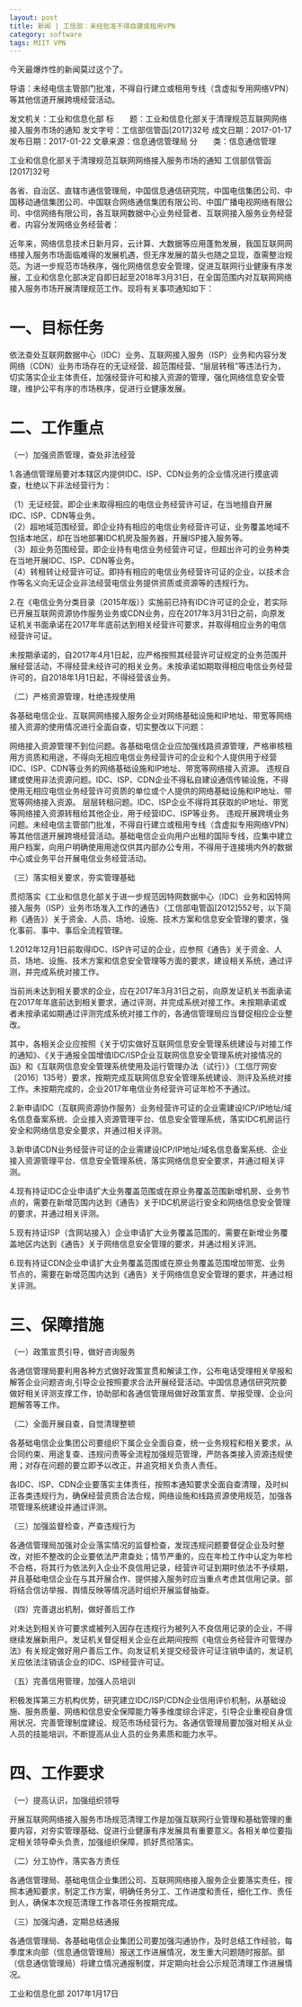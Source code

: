```yaml
---
layout: post
title: 新闻 | 工信部：未经批准不得自建或租用VPN
category: software
tags: MIIT VPN
---
```


今天最爆炸性的新闻莫过这个了。

导语：未经电信主管部门批准，不得自行建立或租用专线（含虚拟专用网络VPN）等其他信道开展跨境经营活动。 

发文机关：工业和信息化部
标　　题：工业和信息化部关于清理规范互联网网络接入服务市场的通知 
发文字号：工信部信管函[2017]32号 
成文日期：2017-01-17
发布日期：2017-01-22
文章来源：信息通信管理局 
分　　类：信息通信管理

工业和信息化部关于清理规范互联网网络接入服务市场的通知
工信部信管函[2017]32号

各省、自治区、直辖市通信管理局，中国信息通信研究院，中国电信集团公司、中国移动通信集团公司、中国联合网络通信集团有限公司、中国广播电视网络有限公司、中信网络有限公司，各互联网数据中心业务经营者、互联网接入服务业务经营者、内容分发网络业务经营者：

近年来，网络信息技术日新月异，云计算、大数据等应用蓬勃发展，我国互联网网络接入服务市场面临难得的发展机遇，但无序发展的苗头也随之显现，亟需整治规范。为进一步规范市场秩序，强化网络信息安全管理，促进互联网行业健康有序发展，工业和信息化部决定自即日起至2018年3月31日，在全国范围内对互联网网络接入服务市场开展清理规范工作。现将有关事项通知如下：

# 一、目标任务

依法查处互联网数据中心（IDC）业务、互联网接入服务（ISP）业务和内容分发网络（CDN）业务市场存在的无证经营、超范围经营、“层层转租”等违法行为，切实落实企业主体责任，加强经营许可和接入资源的管理，强化网络信息安全管理，维护公平有序的市场秩序，促进行业健康发展。

# 二、工作重点

（一）加强资质管理，查处非法经营

1.各通信管理局要对本辖区内提供IDC、ISP、CDN业务的企业情况进行摸底调查，杜绝以下非法经营行为：

（1）无证经营。即企业未取得相应的电信业务经营许可证，在当地擅自开展IDC、ISP、CDN等业务。  
（2）超地域范围经营。即企业持有相应的电信业务经营许可证，业务覆盖地域不包括本地区，却在当地部署IDC机房及服务器，开展ISP接入服务等。  
（3）超业务范围经营。即企业持有电信业务经营许可证，但超出许可的业务种类在当地开展IDC、ISP、CDN等业务。  
（4）转租转让经营许可证。即持有相应的电信业务经营许可证的企业，以技术合作等名义向无证企业非法经营电信业务提供资质或资源等的违规行为。  

2.在《电信业务分类目录（2015年版）》实施前已持有IDC许可证的企业，若实际已开展互联网资源协作服务业务或CDN业务，应在2017年3月31日之前，向原发证机关书面承诺在2017年年底前达到相关经营许可要求，并取得相应业务的电信经营许可证。

未按期承诺的，自2017年4月1日起，应严格按照其经营许可证规定的业务范围开展经营活动，不得经营未经许可的相关业务。未按承诺如期取得相应电信业务经营许可的，自2018年1月1日起，不得经营该业务。

（二）严格资源管理，杜绝违规使用

各基础电信企业、互联网网络接入服务企业对网络基础设施和IP地址、带宽等网络接入资源的使用情况进行全面自查，切实整改以下问题：

网络接入资源管理不到位问题。各基础电信企业应加强线路资源管理，严格审核租用方资质和用途，不得向无相应电信业务经营许可的企业和个人提供用于经营IDC、ISP、CDN等业务的网络基础设施和IP地址、带宽等网络接入资源。
违规自建或使用非法资源问题。IDC、ISP、CDN企业不得私自建设通信传输设施，不得使用无相应电信业务经营许可资质的单位或个人提供的网络基础设施和IP地址、带宽等网络接入资源。
层层转租问题。IDC、ISP企业不得将其获取的IP地址、带宽等网络接入资源转租给其他企业，用于经营IDC、ISP等业务。
违规开展跨境业务问题。未经电信主管部门批准，不得自行建立或租用专线（含虚拟专用网络VPN）等其他信道开展跨境经营活动。基础电信企业向用户出租的国际专线，应集中建立用户档案，向用户明确使用用途仅供其内部办公专用，不得用于连接境内外的数据中心或业务平台开展电信业务经营活动。

（三）落实相关要求，夯实管理基础

贯彻落实《工业和信息化部关于进一步规范因特网数据中心（IDC）业务和因特网接入服务（ISP）业务市场准入工作的通告》（工信部电管函[2012]552号，以下简称《通告》）关于资金、人员、场地、设施、技术方案和信息安全管理的要求，强化事前、事中、事后全流程管理。

1.2012年12月1日前取得IDC、ISP许可证的企业，应参照《通告》关于资金、人员、场地、设施、技术方案和信息安全管理等方面的要求，建设相关系统，通过评测，并完成系统对接工作。

当前尚未达到相关要求的企业，应在2017年3月31日之前，向原发证机关书面承诺在2017年年底前达到相关要求，通过评测，并完成系统对接工作。未按期承诺或者未按承诺如期通过评测完成系统对接工作的，各通信管理局应当督促相应企业整改。

其中，各相关企业应按照《关于切实做好互联网信息安全管理系统建设与对接工作的通知》、《关于通报全国增值IDC/ISP企业互联网信息安全管理系统对接情况的函》和《互联网信息安全管理系统使用及运行管理办法（试行）》（工信厅网安〔2016〕135号）要求，按期完成互联网信息安全管理系统建设、测评及系统对接工作。未按期完成的，企业2017年电信业务经营许可证年检不予通过。

2.新申请IDC（互联网资源协作服务）业务经营许可证的企业需建设ICP/IP地址/域名信息备案系统、企业接入资源管理平台、信息安全管理系统，落实IDC机房运行安全和网络信息安全要求，并通过相关评测。

3.新申请CDN业务经营许可证的企业需建设ICP/IP地址/域名信息备案系统、企业接入资源管理平台、信息安全管理系统，落实网络信息安全要求，并通过相关评测。

4.现有持证IDC企业申请扩大业务覆盖范围或在原业务覆盖范围新增机房、业务节点的，需要在新增范围内达到《通告》关于IDC机房运行安全和网络信息安全管理的要求，并通过相关评测。

5.现有持证ISP（含网站接入）企业申请扩大业务覆盖范围的，需要在新增业务覆盖地区内达到《通告》关于网络信息安全管理的要求，并通过相关评测。

6.现有持证CDN企业申请扩大业务覆盖范围或在原业务覆盖范围增加带宽、业务节点的，需要在新增范围内达到《通告》关于网络信息安全管理的要求，并通过相关评测。




# 三、保障措施

（一）政策宣贯引导，做好咨询服务

各通信管理局要利用各种方式做好政策宣贯和解读工作，公布电话受理相关举报和解答企业问题咨询,引导企业按照要求合法开展经营活动。中国信息通信研究院要做好相关评测支撑工作，协助部和各通信管理局做好政策宣贯、举报受理、企业问题解答等工作。

（二）全面开展自查，自觉清理整顿

各基础电信企业集团公司要组织下属企业全面自查，统一业务规程和相关要求，从合同约束、用途复查、违规问责等全流程加强规范管理，严防各类接入资源违规使用；对存在问题的要立即予以改正，并追究相关负责人责任。

各IDC、ISP、CDN企业要落实主体责任，按照本通知要求全面自查清理，及时纠正各类违规行为，确保经营资质合法合规，网络设施和线路资源使用规范，加强各项管理系统建设并通过评测。

（三）加强监督检查，严查违规行为

各通信管理局加强对企业落实情况的监督检查，发现违规问题要督促企业及时整改，对拒不整改的企业要依法严肃查处；情节严重的，应在年检工作中认定为年检不合格，将其行为依法列入企业不良信用记录，经营许可证到期时依法不予续期，并且基础电信企业在与其开展合作、提供接入服务时应当重点考虑其信用记录。部将结合信访举报、舆情反映等情况适时组织开展监督抽查。

（四）完善退出机制，做好善后工作

对未达到相关许可要求或被列入因存在违规行为被列入不良信用记录的企业，不得继续发展新用户。发证机关督促相关企业在此期间按照《电信业务经营许可管理办法》有关规定做好用户善后工作。向发证机关提交经营许可证注销申请的，发证机关应依法注销该企业的IDC、ISP经营许可证。

（五）完善信用管理，加强人员培训

积极发挥第三方机构优势，研究建立IDC/ISP/CDN企业信用评价机制，从基础设施、服务质量、网络和信息安全保障能力等多维度综合评定，引导企业重视自身信用状况、完善管理制度建设、规范市场经营行为。各通信管理局要加强对相关从业人员的技能培训，不断提高从业人员的业务素质和能力水平。

# 四、工作要求

（一）提高认识，加强组织领导

开展互联网网络接入服务市场规范清理工作是加强互联网行业管理和基础管理的重要内容，对夯实管理基础、促进行业健康有序发展具有重要意义。各相关单位要指定相关领导牵头负责，加强组织保障，抓好贯彻落实。

（二）分工协作，落实各方责任

各通信管理局、基础电信企业集团公司、互联网网络接入服务企业要落实责任，按照本通知要求，制定工作方案，明确任务分工、工作进度和责任，细化工作、责任到人，确保本次规范清理工作各项任务按期完成。

（三）加强沟通，定期总结通报

各通信管理局、各基础电信企业集团公司要加强沟通协作，及时总结工作经验，每季度末向部（信息通信管理局）报送工作进展情况，发生重大问题随时报部。部（信息通信管理局）将建立情况通报制度，并定期向社会公示规范清理工作进展情况。

工业和信息化部
2017年1月17日

